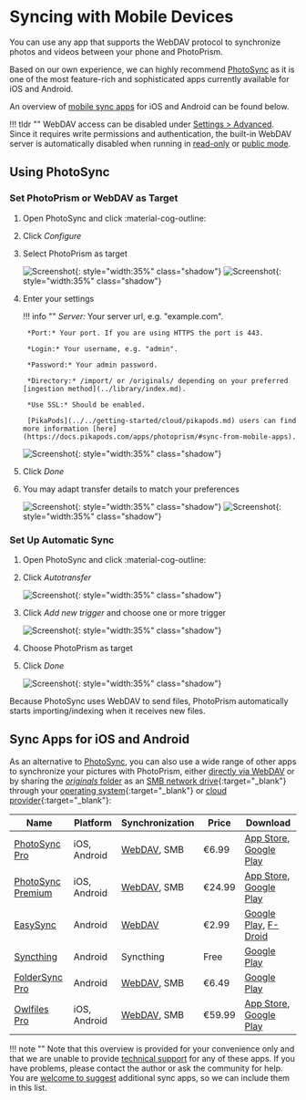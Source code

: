 # Syncing with Mobile Devices

You can use any app that supports the WebDAV protocol to synchronize photos and videos between your phone and PhotoPrism.

Based on our own experience, we can highly recommend [PhotoSync](https://link.photoprism.app/photosync) as it is one of the most feature-rich and sophisticated apps currently available for iOS and Android.

An overview of [mobile sync apps](#sync-apps-for-ios-and-android) for iOS and Android can be found below.

!!! tldr ""
    WebDAV access can be disabled under [Settings > Advanced](../settings/advanced.md). Since it requires write permissions and authentication, the built-in WebDAV server is automatically disabled when running in [read-only](../../getting-started/config-options.md#feature-flags) or [public mode](../../getting-started/config-options.md#authentication).

## Using PhotoSync

### Set PhotoPrism or WebDAV as Target

1. Open PhotoSync and click :material-cog-outline:
2. Click *Configure*
3. Select PhotoPrism as target

    ![Screenshot](img/photosync-1.jpg){: style="width:35%" class="shadow"}
    ![Screenshot](img/photosync-2.jpg){: style="width:35%" class="shadow"}

4. Enter your settings

    !!! info ""
        *Server:* Your server url, e.g. "example.com".
        
        *Port:* Your port. If you are using HTTPS the port is 443.

        *Login:* Your username, e.g. "admin".
        
        *Password:* Your admin password.

        *Directory:* /import/ or /originals/ depending on your preferred [ingestion method](../library/index.md).
        
        *Use SSL:* Should be enabled.

        [PikaPods](../../getting-started/cloud/pikapods.md) users can find more information [here](https://docs.pikapods.com/apps/photoprism/#sync-from-mobile-apps). 

      ![Screenshot](img/photosync-3.jpg){: style="width:35%" class="shadow"}

6. Click *Done*
7. You may adapt transfer details to match your preferences

      ![Screenshot](img/photosync-4.jpg){: style="width:35%" class="shadow"}
      ![Screenshot](img/photosync-5.jpg){: style="width:35%" class="shadow"}

### Set Up Automatic Sync

1. Open PhotoSync and click :material-cog-outline:
2. Click *Autotransfer*

      ![Screenshot](img/photosync-1.jpg){: style="width:35%" class="shadow"}

3. Click *Add new trigger* and choose one or more trigger

      ![Screenshot](img/photosync-6.jpg){: style="width:35%" class="shadow"}

4. Choose PhotoPrism as target
5. Click *Done*

      ![Screenshot](img/photosync-7.jpg){: style="width:35%" class="shadow"}

Because PhotoSync uses WebDAV to send files, PhotoPrism automatically starts importing/indexing when it receives new files.

## Sync Apps for iOS and Android

As an alternative to [PhotoSync](#using-photosync), you can also use a wide range of other apps to synchronize your pictures with PhotoPrism, either [directly via WebDAV](webdav.md#server-url) or by sharing the [
*originals* folder](../backups/folders.md#originals) as an [SMB network drive](https://ubuntu.com/server/docs/samba-as-a-file-server){:target="_blank"} through your [operating system](https://support.microsoft.com/en-us/windows/file-sharing-over-a-network-in-windows-b58704b2-f53a-4b82-7bc1-80f9994725bf){:target="_blank"} or [cloud provider](https://learn.microsoft.com/en-us/azure/storage/files/files-smb-protocol){:target="_blank"}:

| Name                                                                                                                            | Platform     | Synchronization                     | Price  | Download                                                                                                                                                                                                                |
|---------------------------------------------------------------------------------------------------------------------------------|--------------|-------------------------------------|--------|-------------------------------------------------------------------------------------------------------------------------------------------------------------------------------------------------------------------------|
| [PhotoSync Pro](https://www.photosync-app.com/support/ios/answers/what-is-the-difference-between-photosync-pro-and-premium)     | iOS, Android | [WebDAV](#using-photosync), SMB     | €6.99  | [App Store](https://link.photoprism.app/photosync-ios), [Google Play](https://link.photoprism.app/photosync-android)                                                                                                    |
| [PhotoSync Premium](https://www.photosync-app.com/support/ios/answers/what-is-the-difference-between-photosync-pro-and-premium) | iOS, Android | [WebDAV](#using-photosync), SMB     | €24.99 | [App Store](https://link.photoprism.app/photosync-ios), [Google Play](https://link.photoprism.app/photosync-android)                                                                                                    |
| [EasySync](https://github.com/phpbg/easysync)                                                                                   | Android      | [WebDAV](webdav.md#server-url)      | €2.99  | [Google Play](https://play.google.com/store/apps/details?id=com.phpbg.easysync&pcampaignid=pcampaignidMKT-Other-global-all-co-prtnr-py-PartBadge-Mar2515-1), [F-Droid](https://f-droid.org/packages/com.phpbg.easysync) |
| [Syncthing](https://syncthing.net/)                                                                                             | Android      | Syncthing                           | Free   | [Google Play](https://play.google.com/store/apps/details?id=com.nutomic.syncthingandroid)                                                                                                                               |
| [FolderSync Pro](https://foldersync.io/)                                                                                        | Android      | [WebDAV](webdav.md#server-url), SMB | €6.49  | [Google Play](https://play.google.com/store/apps/details?id=dk.tacit.android.foldersync.full)                                                                                                                           |
| [Owlfiles Pro](https://www.skyjos.com/owlfiles/)                                                                                | iOS, Android | [WebDAV](webdav.md#server-url), SMB | €59.99 | [App Store](https://itunes.apple.com/app/id510282524), [Google Play](https://play.google.com/store/apps/details?id=com.skyjos.apps.fileexplorerfree)                                                                    |

!!! note ""
    Note that this overview is provided for your convenience only and that we are unable to provide [technical support](https://www.photoprism.app/kb/getting-support) for any of these apps. If you have problems, please contact the author or ask the community for help. You are [welcome to suggest](https://github.com/photoprism/photoprism-docs/tree/master/docs/user-guide/sync/mobile-devices.md) additional sync apps, so we can include them in this list.
